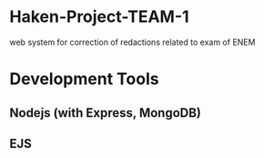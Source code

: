 # Haken-Project-TEAM-1
 web system for correction of redactions related to exam of ENEM
 
# Development Tools  

## Nodejs (with Express, MongoDB)  

## EJS
